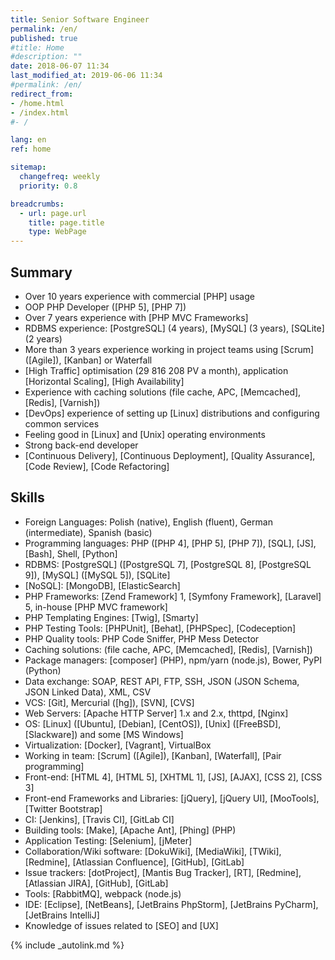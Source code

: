 ```yaml
---
title: Senior Software Engineer
permalink: /en/
published: true
#title: Home
#description: ""
date: 2018-06-07 11:34
last_modified_at: 2019-06-06 11:34
#permalink: /en/
redirect_from:
- /home.html
- /index.html
#- /

lang: en
ref: home

sitemap:
  changefreq: weekly
  priority: 0.8

breadcrumbs:
  - url: page.url
    title: page.title
    type: WebPage
---
```


## Summary

- Over 10 years experience with commercial [PHP] usage
- OOP PHP Developer ([PHP 5], [PHP 7])
- Over 7 years experience with [PHP MVC Frameworks]
- RDBMS experience: [PostgreSQL] (4 years), [MySQL] (3 years), [SQLite] (2 years)
- More than 3 years experience working in project teams using [Scrum] ([Agile]), [Kanban] or Waterfall
- [High Traffic] optimisation (29 816 208 PV a month), application [Horizontal Scaling], [High Availability]
- Experience with caching solutions (file cache, APC, [Memcached], [Redis], [Varnish])
- [DevOps] experience of setting up [Linux] distributions and configuring common services
- Feeling good in [Linux] and [Unix] operating environments
- Strong back-end developer
- [Continuous Delivery], [Continuous Deployment], [Quality Assurance], [Code Review], [Code Refactoring]

## Skills
- Foreign Languages: Polish (native), English (fluent), German (intermediate), Spanish (basic)
- Programming languages: PHP ([PHP 4], [PHP 5], [PHP 7]), [SQL], [JS], [Bash], Shell, [Python]
- RDBMS: [PostgreSQL] ([PostgreSQL 7], [PostgreSQL 8], [PostgreSQL 9]), [MySQL] ([MySQL 5]), [SQLite]
- [NoSQL]&colon; [MongoDB], [ElasticSearch]
- PHP Frameworks: [Zend Framework] 1, [Symfony Framework], [Laravel] 5, in-house [PHP MVC framework]
- PHP Templating Engines: [Twig], [Smarty]
- PHP Testing Tools: [PHPUnit], [Behat], [PHPSpec], [Codeception]
- PHP Quality tools: PHP Code Sniffer, PHP Mess Detector
- Caching solutions: (file cache, APC, [Memcached], [Redis], [Varnish])
- Package managers: [composer] (PHP), npm/yarn (node.js), Bower, PyPI (Python)
- Data exchange: SOAP, REST API, FTP, SSH, JSON (JSON Schema, JSON Linked Data), XML, CSV
- VCS: [Git], Mercurial ([hg]), [SVN], [CVS]
- Web Servers: [Apache HTTP Server] 1.x and 2.x, thttpd, [Nginx]
- OS: [Linux] ([Ubuntu], [Debian], [CentOS]), [Unix] ([FreeBSD], [Slackware]) and some [MS Windows]
- Virtualization: [Docker], [Vagrant], VirtualBox
- Working in team: [Scrum] ([Agile]), [Kanban], [Waterfall], [Pair programming]
- Front-end: [HTML 4], [HTML 5], [XHTML 1], [JS], [AJAX], [CSS 2], [CSS 3]
- Front-end Frameworks and Libraries: [jQuery], [jQuery UI], [MooTools], [Twitter Bootstrap]
- CI: [Jenkins], [Travis CI], [GitLab CI]
- Building tools: [Make], [Apache Ant], [Phing] (PHP)
- Application Testing: [Selenium], [jMeter]
- Collaboration/Wiki software: [DokuWiki], [MediaWiki], [TWiki], [Redmine], [Atlassian Confluence], [GitHub], [GitLab]
- Issue trackers:  [dotProject], [Mantis Bug Tracker], [RT], [Redmine], [Atlassian JIRA], [GitHub], [GitLab]
- Tools: [RabbitMQ], webpack (node.js)
- IDE: [Eclipse], [NetBeans], [JetBrains PhpStorm], [JetBrains PyCharm], [JetBrains IntelliJ]
- Knowledge of issues related to [SEO] and [UX]

{% include _autolink.md %}